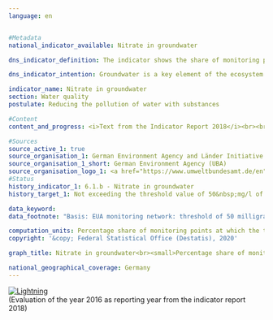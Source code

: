 ```yaml
---                   
language: en                   


#Metadata                   
national_indicator_available: Nitrate in groundwater                   

dns_indicator_definition: The indicator shows the share of monitoring points at which the threshold value of 50&nbsp;mg/l of nitrate in the groundwater is not exceeded on an annual average.                   

dns_indicator_intention: Groundwater is a key element of the ecosystem. It is part of the water cycle and performs important ecological functions. Groundwater is also Germany’s most important drinking water resource. However, elevated nitrate contents impair the ecology of water bodies. The threshold value of 50&nbsp;mg/l of nitrate in groundwater, as specified in the Groundwater Ordinance and in the Ordinance on the Protection of Surface Waters, should therefore not be exceeded at any monitoring point.                   

indicator_name: Nitrate in groundwater                   
section: Water quality                   
postulate: Reducing the pollution of water with substances                   

#Content                    
content_and_progress: <i>Text from the Indicator Report 2018</i><br><br>The nitrate content of groundwater is recorded by the Länder for the purpose of reporting the condition of groundwater in Germany to the European Environment Agency (EEA). The monitoring points used for this purpose are combined in the “EEA monitoring network”. The data are summarised by the German Environment Agency based on information from the German Working Group on Water Issues of the Länder and the Federal Government represented by the Federal Environment Ministry (LAWA).<br><br>The pollution of groundwater with nitrate, a natural nitrogen compound, is caused primarily by the washout of nitrate from various fertilisers that are rich in nitrogen. In addition to farm fertilisers such as liquid manure or slurry that are produced in regions of intensive livestock farming, this also includes the mineral fertilisers used for intensive agriculture. The last few years have also seen an increase in the volume of digestate, which is produced as a by-product of biogas power plants and is likewise used as a fertiliser in agriculture. This also leads to an increased nitrogen content in the soil and therefore to higher nitrate values in groundwater.<br><br>The natural level of pollution for nitrate is between zero and a maximum of 10&nbsp;mg/l. Contents between 10 and 25&nbsp;mg/l are signs of minor to medium pollution. Concentrations of between 25 and 50&nbsp;mg/l indicate a high level of groundwater pollution. If the threshold value of the Ground Water Ordinance of 50&nbsp;mg/l, on which this indicator is based, is exceeded, the groundwater is in a poor chemical state and without treatment cannot be utilised as drinking water.<br><br>Similar to the indicator on phosphate in flowing waters, this indicator gives no indication of the extent to which the measured values are higher or lower than the threshold value. It solely captures the number of monitoring points at which the measured values were lower than the specified threshold value. In this context, the number and the representative nature of the distribution of the monitoring points or their regional concentration have a considerable influence on the result of this indicator. In 2015, however, EEA groundwater monitoring was fundamentally revised, adapted and expanded in order to make the results more representative.<br><br>At some monitoring points the nitrate pollution may have declined sharply. But if it remains above the threshold value of 50&nbsp;mg/l, the decrease is not reflected by the indicator. The same applies to increasing nitrate pollution which, however, remains below the threshold value. The interpretation must also take account of the fact that measures to reduce nitrate pollution may only show an effect with a delay, for example because the percolation time from the surface to the groundwater takes several years.<br><br>In 2015, the threshold value of 50&nbsp;mg/l of nitrate was exceeded at 19.0&nbsp;% of groundwater monitoring points in the EEA monitoring network. This means that the groundwater there must not be used for drinking water supplies without treatment. Since 2008, the share of monitoring points at which this threshold value is exceeded has remained unchanged. Consequently, the goal of not exceeding the threshold value at any monitoring point has not been achieved nor is any movement of the indicator in this direction to be seen.<br><br>The value of 25&nbsp;mg/l, which still indicates a high level of pollution, was exceeded at more than one third (38.0&nbsp;%) of all monitoring points. This share has also remained virtually unchanged over the years.                   

#Sources
source_active_1: true                           
source_organisation_1: German Environment Agency and Länder Initiative for a Set of Core Indicators based on data from the German Working Group on Water Issues of the Länder and the Federal Government represented by the Federal Environment Ministry                            
source_organisation_1_short: German Environment Agency (UBA)                           
source_organisation_logo_1: <a href="https://www.umweltbundesamt.de/en"><img src="https://g205sdgs.github.io/sdg-indicators/public/LogosEn/uba.png" alt="Logo German Environment Agency (UBA)" title="Click here to visit the homepage of the organization"></a>
#Status                   
history_indicator_1: 6.1.b - Nitrate in groundwater                   
history_target_1: Not exceeding the threshold value of 50&nbsp;mg/l of nitrate in groundwater by 2030 

data_keyword:                    
data_footnote: "Basis: EUA monitoring network: threshold of 50 milligrams of nitrate per litre per year on average; No data available for the city-states"                   

computation_units: Percentage share of monitoring points at which the threshold is not exceeded                   
copyright: '&copy; Federal Statistical Office (Destatis), 2020'                   

graph_title: Nitrate in groundwater<br><small>Percentage share of monitoring points at which the threshold is not exceeded</small>                   

national_geographical_coverage: Germany                   
---
```

<div>                           
  <div class="my-header">                           
    <a href="https://sustainabledevelopment-deutschland.github.io/en/status/"><img src="https://g205sdgs.github.io/sdg-indicators/public/Wettersymbole/Blitz.png" title="The indicator is not moving in the right direction so that the gap to the target value is widening" alt="Lightning" />                           
    </a>                           
  </div>
  <div class="my-header-note">
    <span>(Evaluation of the year 2016 as reporting year from the indicator report 2018)</span>
  </div>                           
</div>